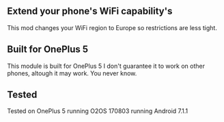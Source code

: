 ## Extend your phone's WiFi capability's
This mod changes your WiFi region to Europe so restrictions are less tight.  

## Built for OnePlus 5
This module is built for OnePlus 5 I don't guarantee it to work on other phones, altough it may work. You never know.

## Tested
Tested on OnePlus 5 running O2OS 170803 running Android 7.1.1
